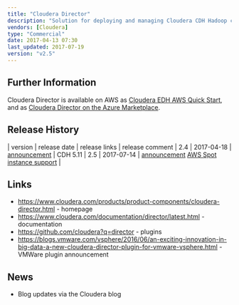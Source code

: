 ```yaml
---
title: "Cloudera Director"
description: "Solution for deploying and managing Cloudera CDH Hadoop clusters on cloud infrastructure based on automatically provisioned infrastructure with Hadoop provisioned on top via Cloudera Manager.  Includes out of the box support for Amazon Web Services, Microsoft Azure and Google Cloud Platform, with support for vSphere available from VMWare, with a Service Provider Interface (SPI) for adding support for new providers.  Supports the ability to scale clusters up and down, clone clusters, run post deployment scripts, and create Kerberized and highly available clusters.  Manageable through a web UI, a REST API (with Python and Java APIs) and a CLI.  Released at 1.0 in October 2014 as part of Cloudera Enterprise 5.2.  Free to download and use, with commercial support available as part of a Cloudera Enterprise subscription."
vendors: [Cloudera]
type: "Commercial"
date: 2017-04-13 07:30
last_updated: 2017-07-19
version: "v2.5"
---
```

## Further Information

Cloudera Director is available on AWS as [Cloudera EDH AWS Quick Start](https://aws.amazon.com/quickstart/architecture/cloudera/), and as [Cloudera Director on the Azure Marketplace](https://azuremarketplace.microsoft.com/en-us/marketplace/apps/cloudera.director-on-azure?tab=Overview).

## Release History

| version | release date | release links | release comment
| 2.4 | 2017-04-18 | [announcement](http://blog.cloudera.com/blog/2017/04/whats-new-in-cloudera-director-2-4/) | CDH 5.11
| 2.5 | 2017-07-14 | [announcement](http://blog.cloudera.com/blog/2017/07/whats-new-in-cloudera-director-2-5/) [AWS Spot instance support](http://blog.cloudera.com/blog/2017/08/cloudera-director-and-spot-instances-resilience-and-repair/) | 

## Links

* <https://www.cloudera.com/products/product-components/cloudera-director.html> - homepage
* <https://www.cloudera.com/documentation/director/latest.html> - documentation
* <https://github.com/cloudera?q=director> - plugins
* <https://blogs.vmware.com/vsphere/2016/06/an-exciting-innovation-in-big-data-a-new-cloudera-director-plugin-for-vmware-vsphere.html> - VMWare plugin announcement

## News

* Blog updates via the Cloudera blog